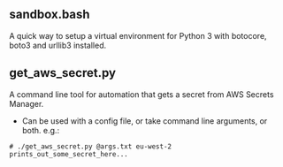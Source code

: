 sandbox.bash
------------

A quick way to setup a virtual environment for Python 3 with botocore, boto3 and urllib3 installed.

get_aws_secret.py
-----------------

A command line tool for automation that gets a secret from AWS Secrets Manager.
- Can be used with a config file, or take command line arguments, or both. e.g.:
<pre><code># ./get_aws_secret.py @args.txt eu-west-2
prints_out_some_secret_here...
</code></pre>

